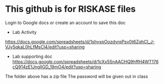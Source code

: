 # This github is for RISKASE files
Login to Google docs or create an account to save this doc
* Lab Activity

https://docs.google.com/spreadsheets/d/1shyxpOozdyrqPsv0t6ZqhCI_J-VJy5qkaL0hLfMsCl4/edit?usp=sharing

* Lab supporting doc
https://docs.google.com/spreadsheets/d/1cXx5SnAACHQ9hffH4WT176cQ914zE1JngIlGD_19mO4/edit?usp=sharing

The folder above has a zip file
The password will be given out in class
